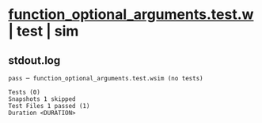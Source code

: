 # [function_optional_arguments.test.w](../../../../../tests/valid/function_optional_arguments.test.w) | test | sim

## stdout.log
```log
pass ─ function_optional_arguments.test.wsim (no tests)

Tests (0)
Snapshots 1 skipped
Test Files 1 passed (1)
Duration <DURATION>
```

